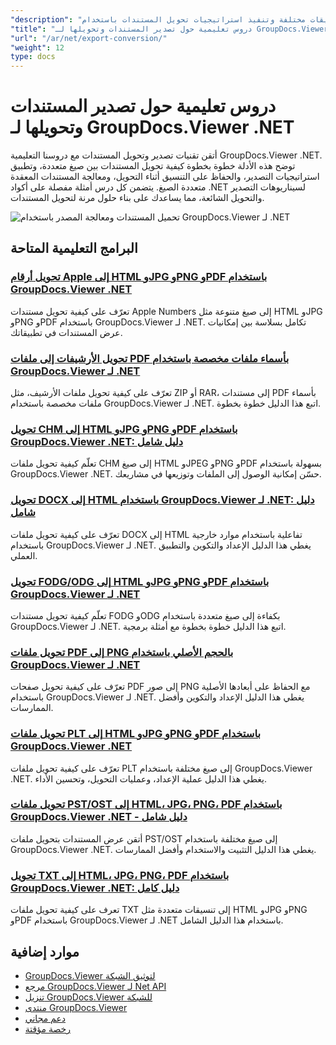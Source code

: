 ```yaml
---
"description": "دروس تعليمية كاملة لتصدير المستندات إلى تنسيقات مختلفة وتنفيذ استراتيجيات تحويل المستندات باستخدام GroupDocs.Viewer لـ .NET."
"title": "دروس تعليمية حول تصدير المستندات وتحويلها لـ GroupDocs.Viewer .NET"
"url": "/ar/net/export-conversion/"
"weight": 12
type: docs
---
```

# دروس تعليمية حول تصدير المستندات وتحويلها لـ GroupDocs.Viewer .NET

أتقن تقنيات تصدير وتحويل المستندات مع دروسنا التعليمية GroupDocs.Viewer .NET. توضح هذه الأدلة خطوة بخطوة كيفية تحويل المستندات بين صيغ متعددة، وتطبيق استراتيجيات التصدير، والحفاظ على التنسيق أثناء التحويل، ومعالجة المستندات المعقدة متعددة الصيغ. يتضمن كل درس أمثلة مفصلة على أكواد .NET لسيناريوهات التصدير والتحويل الشائعة، مما يساعدك على بناء حلول مرنة لتحويل المستندات.

![تحميل المستندات ومعالجة المصدر باستخدام GroupDocs.Viewer لـ .NET](/viewer/export-conversion/image.png)

## البرامج التعليمية المتاحة

### [تحويل أرقام Apple إلى HTML وJPG وPNG وPDF باستخدام GroupDocs.Viewer .NET](./convert-apple-numbers-groupdocs-viewer-net/)
تعرّف على كيفية تحويل مستندات Apple Numbers إلى صيغ متنوعة مثل HTML وJPG وPNG وPDF باستخدام GroupDocs.Viewer لـ .NET. تكامل بسلاسة بين إمكانيات عرض المستندات في تطبيقاتك.

### [تحويل الأرشيفات إلى ملفات PDF بأسماء ملفات مخصصة باستخدام GroupDocs.Viewer لـ .NET](./groupdocs-viewer-dotnet-convert-archives-to-pdfs-custom-filenames/)
تعرّف على كيفية تحويل ملفات الأرشيف، مثل ZIP أو RAR، إلى مستندات PDF بأسماء ملفات مخصصة باستخدام GroupDocs.Viewer لـ .NET. اتبع هذا الدليل خطوة بخطوة.

### [تحويل CHM إلى HTML وJPG وPNG وPDF باستخدام GroupDocs.Viewer .NET: دليل شامل](./convert-chm-to-html-jpg-png-pdf-groupdocs-viewer-net/)
تعلّم كيفية تحويل ملفات CHM إلى صيغ HTML وJPEG وPNG وPDF بسهولة باستخدام GroupDocs.Viewer .NET. حسّن إمكانية الوصول إلى الملفات وتوزيعها في مشاريعك.

### [تحويل DOCX إلى HTML باستخدام GroupDocs.Viewer لـ .NET: دليل شامل](./groupdocs-viewer-dotnet-docx-to-html/)
تعرّف على كيفية تحويل ملفات DOCX إلى HTML تفاعلية باستخدام موارد خارجية باستخدام GroupDocs.Viewer لـ .NET. يغطي هذا الدليل الإعداد والتكوين والتطبيق العملي.

### [تحويل FODG/ODG إلى HTML وJPG وPNG وPDF باستخدام GroupDocs.Viewer لـ .NET](./convert-fodg-og-documents-groupdocs-viewer-net/)
تعلّم كيفية تحويل مستندات FODG وODG بكفاءة إلى صيغ متعددة باستخدام GroupDocs.Viewer لـ .NET. اتبع هذا الدليل خطوة بخطوة مع أمثلة برمجية.

### [تحويل ملفات PDF إلى PNG بالحجم الأصلي باستخدام GroupDocs.Viewer لـ .NET](./convert-pdfs-to-png-groupdocs-viewer-net/)
تعرّف على كيفية تحويل صفحات PDF إلى صور PNG مع الحفاظ على أبعادها الأصلية باستخدام GroupDocs.Viewer لـ .NET. يغطي هذا الدليل الإعداد والتكوين وأفضل الممارسات.

### [تحويل ملفات PLT إلى HTML وJPG وPNG وPDF باستخدام GroupDocs.Viewer .NET](./convert-plt-files-groupdocs-viewer-net/)
تعرّف على كيفية تحويل ملفات PLT إلى صيغ مختلفة باستخدام GroupDocs.Viewer .NET. يغطي هذا الدليل عملية الإعداد، وعمليات التحويل، وتحسين الأداء.

### [تحويل ملفات PST/OST إلى HTML، JPG، PNG، PDF باستخدام GroupDocs.Viewer .NET - دليل شامل](./convert-pst-ost-files-groupdocs-viewer-net/)
أتقن عرض المستندات بتحويل ملفات PST/OST إلى صيغ مختلفة باستخدام GroupDocs.Viewer .NET. يغطي هذا الدليل التثبيت والاستخدام وأفضل الممارسات.

### [تحويل TXT إلى HTML، JPG، PNG، PDF باستخدام GroupDocs.Viewer .NET: دليل كامل](./groupdocs-viewer-dotnet-txt-conversion-guide/)
تعرف على كيفية تحويل ملفات TXT إلى تنسيقات متعددة مثل HTML وJPG وPNG وPDF باستخدام GroupDocs.Viewer لـ .NET باستخدام هذا الدليل الشامل.

## موارد إضافية

- [GroupDocs.Viewer لتوثيق الشبكة](https://docs.groupdocs.com/viewer/net/)
- [مرجع GroupDocs.Viewer لـ Net API](https://reference.groupdocs.com/viewer/net/)
- [تنزيل GroupDocs.Viewer للشبكة](https://releases.groupdocs.com/viewer/net/)
- [منتدى GroupDocs.Viewer](https://forum.groupdocs.com/c/viewer/9)
- [دعم مجاني](https://forum.groupdocs.com/)
- [رخصة مؤقتة](https://purchase.groupdocs.com/temporary-license/)